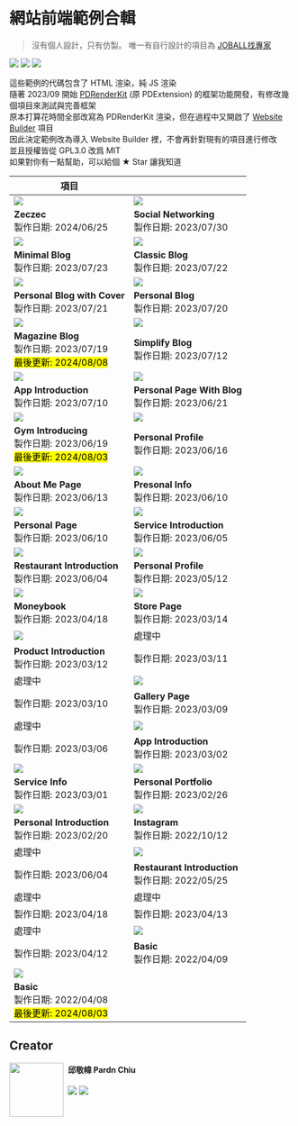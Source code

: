 # 網站前端範例合輯

> 沒有個人設計，只有仿製。
> 唯一有自行設計的項目為 [JOBALL找專家](https://joball.tw)

![](https://img.shields.io/github/repo-size/pardnchiu/web-template?label=size&color=bb4444) ![](https://img.shields.io/github/license/pardnchiu/web-template?label=license&color=44bb44) ![](https://img.shields.io/badge/creator-邱敬幃-4444bb)

這些範例的代碼包含了 HTML 渲染，純 JS 渲染<br>
隨著 2023/09 開始 [PDRenderKit](https://github.com/pardnchiu/PDRenderKit) (原 PDExtension) 的框架功能開發，有修改幾個項目來測試與完善框架<br>
原本打算花時間全部改寫為 PDRenderKit 渲染，但在過程中又開啟了 [Website Builder](https://github.com/pardnchiu/website-builder) 項目<br>
因此決定範例改為導入 Website Builder 裡，不會再針對現有的項目進行修改<br>
並且授權皆從 GPL3.0 改爲 MIT<br>
如果對你有一點幫助，可以給個 ★ Star 讓我知道

| 項目 | |
| - | - |
| [![](./image/zeczec-20240625.jpg)](https://pardnchiu.github.io/web-template/target/zeczec-20240625) | [![](./image/20230730.jpg)](https://pardnchiu.github.io/web-template/target/20230730) |
| **Zeczec**<br>製作日期: 2024/06/25 | **Social Networking**<br>製作日期: 2023/07/30 |
| [![](./image/20230723.jpg)](https://pardnchiu.github.io/web-template/target/20230723) | [![](./image/20230722.jpg)](https://pardnchiu.github.io/web-template/target/20230722) |
| **Minimal Blog**<br>製作日期: 2023/07/23 | **Classic Blog**<br>製作日期: 2023/07/22 |
| [![](./image/20230721.jpg)](https://pardnchiu.github.io/web-template/target/20230721) | [![](./image/20230720.jpg)](https://pardnchiu.github.io/web-template/target/20230720) |
| **Personal Blog with Cover**<br>製作日期: 2023/07/21 | **Personal Blog**<br>製作日期: 2023/07/20 |
| [![](./image/20230719.jpg)](https://pardnchiu.github.io/web-template/target/20230719) | [![](./image/20230712.jpg)](https://pardnchiu.github.io/web-template/target/20230712) |
| **Magazine Blog**<br>製作日期: 2023/07/19<br><mark>最後更新: 2024/08/08</mark> | **Simplify Blog**<br>製作日期: 2023/07/12 |
| [![](./image/20230710.jpg)](https://pardnchiu.github.io/web-template/target/20230710) | [![](./image/20230621.jpg)](https://pardnchiu.github.io/web-template/target/20230621) |
| **App Introduction**<br>製作日期: 2023/07/10 | **Personal Page With Blog**<br>製作日期: 2023/06/21 |
| [![](./image/20230619.jpg)](https://pardnchiu.github.io/web-template/target/20230619) | [![](./image/20230616.jpg)](https://pardnchiu.github.io/web-template/target/20230616) |
| **Gym Introducing**<br>製作日期: 2023/06/19<br><mark>最後更新: 2024/08/03</mark> | **Personal Profile**<br>製作日期: 2023/06/16 |
| [![](./image/20230613.jpg)](https://pardnchiu.github.io/web-template/target/20230613) | [![](./image/personal-info-20230610.jpg)](https://pardnchiu.github.io/web-template/target/personal-info-20230610) |
| **About Me Page**<br>製作日期: 2023/06/13 | **Presonal Info**<br>製作日期: 2023/06/10 |
| [![](./image/personal-page-20230607.jpg)](https://pardnchiu.github.io/web-template/target/personal-page-20230607) | [![](./image/service-introduction-20230605.jpg)](https://pardnchiu.github.io/web-template/target/service-introduction-20230605) |
| **Personal Page**<br>製作日期: 2023/06/10 | **Service Introduction**<br>製作日期: 2023/06/05 |
| [![](./image/20230604.jpg)](https://pardnchiu.github.io/web-template/target/20230604) | [![](./image/personal-profile-20230512.jpg)](https://pardnchiu.github.io/web-template/target/personal-profile-20230512) |
| **Restaurant Introduction**<br>製作日期: 2023/06/04 | **Personal Profile**<br>製作日期: 2023/05/12 |
| [![](./image/20230418.jpg)](https://pardnchiu.github.io/web-template/target/20230418) | [![](./image/store-page-20230314.jpg)](https://pardnchiu.github.io/web-template/target/store-page-20230314) |
| **Moneybook**<br>製作日期: 2023/04/18 | **Store Page**<br>製作日期: 2023/03/14 |
| [![](./image/product-introduction-20230312.jpg)](https://pardnchiu.github.io/web-template/target/product-introduction-20230312)  | 處理中 |
| **Product Introduction**<br>製作日期: 2023/03/12 | 製作日期: 2023/03/11 |
| 處理中 | [![](./image/gallery-page-20230309.jpg)](https://pardnchiu.github.io/web-template/target/gallery-page-20230309) |
| 製作日期: 2023/03/10 | **Gallery Page**<br>製作日期: 2023/03/09 |
| 處理中 | [![](./image/app-introduction-20230302.jpg)](https://pardnchiu.github.io/web-template/target/app-introduction-202303021) |
| 製作日期: 2023/03/06 | **App Introduction**<br>製作日期: 2023/03/02 |
| [![](./image/service-info-20230301.jpg)](https://pardnchiu.github.io/web-template/target/service-info-20230301) | [![](./image/personal-portfolio-20230226.jpg)](https://pardnchiu.github.io/web-template/target/personal-portfolio-20230226) |
| **Service Info**<br>製作日期: 2023/03/01 | **Personal Portfolio**<br>製作日期: 2023/02/26 |
| [![](./image/personal-introduction-20230220.jpg)](https://pardnchiu.github.io/web-template/target/personal-introduction-20230220) | [![](./image/instagram-20221012.jpg)](https://pardnchiu.github.io/web-template/target/instagram-20221012) |
| **Personal Introduction**<br>製作日期: 2023/02/20 | **Instagram**<br>製作日期: 2022/10/12 |
| 處理中 | [![](./image/restaurant-introduction-20220525.jpg)](https://pardnchiu.github.io/web-template/target/restaurant-introduction-20220525) |
| 製作日期: 2023/06/04 | **Restaurant Introduction**<br>製作日期: 2022/05/25 |
| 處理中 | 處理中 |
| 製作日期: 2023/04/18 | 製作日期: 2023/04/13 |
| 處理中 | [![](./image/basic-20220409.jpg)](https://pardnchiu.github.io/web-template/target/basic-20220409) |
| 製作日期: 2023/04/12 | **Basic**<br>製作日期: 2022/04/09 |
| [![](./image/basic-20220408.jpg)](https://pardnchiu.github.io/web-template/target/basic-20220408) ||
| **Basic**<br>製作日期: 2022/04/08<br><mark>最後更新: 2024/08/03</mark> ||
 
## Creator

<img src="https://avatars.githubusercontent.com/u/25631760" align="left" style="float: left; margin-right: 0.5rem; width: 96px; height: 96px;" />

<h4 style="padding-top: 0">邱敬幃 Pardn Chiu</h4>

[![](https://pardn.io/image/mail.svg)](mailto:dev@pardn.io) [![](https://skillicons.dev/icons?i=linkedin)](https://linkedin.com/in/pardnchiu) 